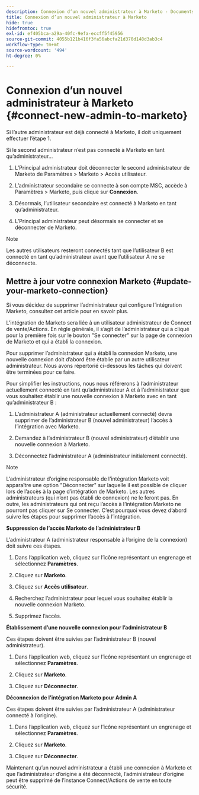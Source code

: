```yaml
---
description: Connexion d’un nouvel administrateur à Marketo - Documents Marketo - Documentation du produit
title: Connexion d’un nouvel administrateur à Marketo
hide: true
hidefromtoc: true
exl-id: ef405bca-a29a-40fc-9efa-eccff5f45956
source-git-commit: 4055b121b416f3fa56abcfa21d370d148d3ab3c4
workflow-type: tm+mt
source-wordcount: '494'
ht-degree: 0%

---
```


# Connexion d’un nouvel administrateur à Marketo {#connect-new-admin-to-marketo}

Si l’autre administrateur est déjà connecté à Marketo, il doit uniquement effectuer l’étape 1.

Si le second administrateur n’est pas connecté à Marketo en tant qu’administrateur...

1. L’Principal administrateur doit déconnecter le second administrateur de Marketo de Paramètres > Marketo > Accès utilisateur.

1. L’administrateur secondaire se connecte à son compte MSC, accède à Paramètres > Marketo, puis clique sur **Connexion**.

1. Désormais, l’utilisateur secondaire est connecté à Marketo en tant qu’administrateur.

1. L’Principal administrateur peut désormais se connecter et se déconnecter de Marketo.

>[!NOTE]
>
>Les autres utilisateurs resteront connectés tant que l’utilisateur B est connecté en tant qu’administrateur avant que l’utilisateur A ne se déconnecte.

## Mettre à jour votre connexion Marketo {#update-your-marketo-connection}

Si vous décidez de supprimer l’administrateur qui configure l’intégration Marketo, consultez cet article pour en savoir plus.

L’intégration de Marketo sera liée à un utilisateur administrateur de Connect de vente/Actions. En règle générale, il s’agit de l’administrateur qui a cliqué pour la première fois sur le bouton &quot;Se connecter&quot; sur la page de connexion de Marketo et qui a établi la connexion.

Pour supprimer l’administrateur qui a établi la connexion Marketo, une nouvelle connexion doit d’abord être établie par un autre utilisateur administrateur. Nous avons répertorié ci-dessous les tâches qui doivent être terminées pour ce faire.

Pour simplifier les instructions, nous nous référerons à l’administrateur actuellement connecté en tant qu’administrateur A et à l’administrateur que vous souhaitez établir une nouvelle connexion à Marketo avec en tant qu’administrateur B :

1. L’administrateur A (administrateur actuellement connecté) devra supprimer de l’administrateur B (nouvel administrateur) l’accès à l’intégration avec Marketo.

1. Demandez à l’administrateur B (nouvel administrateur) d’établir une nouvelle connexion à Marketo.

1. Déconnectez l’administrateur A (administrateur initialement connecté).

>[!NOTE]
>
>L’administrateur d’origine responsable de l’intégration Marketo voit apparaître une option &quot;Déconnecter&quot; sur laquelle il est possible de cliquer lors de l’accès à la page d’intégration de Marketo. Les autres administrateurs (qui n’ont pas établi de connexion) ne le feront pas. En outre, les administrateurs qui ont reçu l’accès à l’intégration Marketo ne pourront pas cliquer sur Se connecter. C’est pourquoi vous devez d’abord suivre les étapes pour supprimer l’accès à l’intégration.

**Suppression de l’accès Marketo de l’administrateur B**

L’administrateur A (administrateur responsable à l’origine de la connexion) doit suivre ces étapes.

1. Dans l’application web, cliquez sur l’icône représentant un engrenage et sélectionnez **Paramètres**.

1. Cliquez sur **Marketo**.

1. Cliquez sur **Accès utilisateur**.

1. Recherchez l’administrateur pour lequel vous souhaitez établir la nouvelle connexion Marketo.

1. Supprimez l’accès.

**Établissement d’une nouvelle connexion pour l’administrateur B**

Ces étapes doivent être suivies par l’administrateur B (nouvel administrateur).

1. Dans l’application web, cliquez sur l’icône représentant un engrenage et sélectionnez **Paramètres**.

1. Cliquez sur **Marketo**.

1. Cliquez sur **Déconnecter**.

**Déconnexion de l’intégration Marketo pour Admin A**

Ces étapes doivent être suivies par l’administrateur A (administrateur connecté à l’origine).

1. Dans l’application web, cliquez sur l’icône représentant un engrenage et sélectionnez **Paramètres**.

1. Cliquez sur **Marketo**.

1. Cliquez sur **Déconnecter**.

Maintenant qu’un nouvel administrateur a établi une connexion à Marketo et que l’administrateur d’origine a été déconnecté, l’administrateur d’origine peut être supprimé de l’instance Connect/Actions de vente en toute sécurité.
